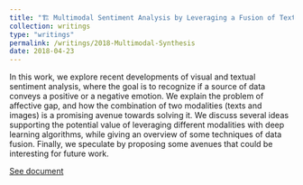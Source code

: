 ```yaml
---
title: "🏗️ Multimodal Sentiment Analysis by Leveraging a Fusion of Textual and Visual Representations"
collection: writings
type: "writings"
permalink: /writings/2018-Multimodal-Synthesis
date: 2018-04-23
---
```

In this work, we explore recent developments of visual and textual sentiment analysis, where the goal is to recognize if a source of data conveys a positive or a negative emotion. We explain the problem of affective gap, and how the combination of two modalities (texts and images) is a promising avenue towards solving it. We discuss several ideas supporting the potential value of leveraging different modalities with deep learning algorithms, while giving an overview of some techniques of data fusion. Finally, we speculate by proposing some avenues that could be interesting for future work.

[See document](https://drive.google.com/file/d/1xsjKbamJ6hVbIM8y1fk2G0nAk7icOlqa/view?usp=sharing)